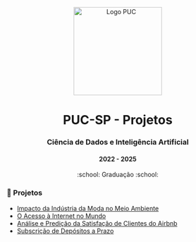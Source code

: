 <p align="center">
<img src="" alt="Logo PUC" height="200px" />
</p>

<h1 align="center">PUC-SP - Projetos</h1>

<h3 align="center">Ciência de Dados e Inteligência Artificial</h3>
<h4 align="center">2022 - 2025</h4>
<p align='center'> :school: Graduação :school: </p>
 
### :open_file_folder: Projetos
- [Impacto da Indústria da Moda no Meio Ambiente](https://github.com/maafinotti/impacto_da_industria_da_moda_no_meio_ambiente)
- [O Acesso à Internet no Mundo](https://github.com/maafinotti/o_acesso_a_internet_no_mundo/blob/main/README.md)
- [Análise e Predição da Satisfação de Clientes do Airbnb](https://github.com/maafinotti/satisfacao_clientes_airbnb)
- [Subscrição de Depósitos a Prazo](https://github.com/maafinotti/bank_additional)
